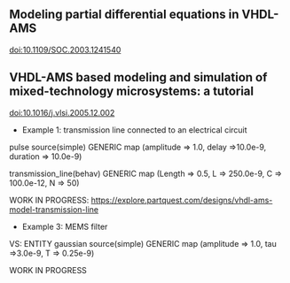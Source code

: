 ## Modeling partial differential equations in VHDL-AMS
[doi:10.1109/SOC.2003.1241540](https://doi.org/10.1109/SOC.2003.1241540)

## VHDL-AMS based modeling and simulation of mixed-technology microsystems: a tutorial
[doi:10.1016/j.vlsi.2005.12.002](https://doi.org/10.1016/j.vlsi.2005.12.002)

* Example 1: transmission line connected to an electrical circuit

pulse source(simple) GENERIC map (amplitude => 1.0, delay =>10.0е-9, duration => 10.0е-9)

transmission_line(behav) GENERIC map (Length => 0.5, L => 250.0е-9, С => 100.0е-12, N => 50)

WORK IN PROGRESS: https://explore.partquest.com/designs/vhdl-ams-model-transmission-line

* Example 3: MEMS filter

VS: ENTITY gaussian source(simple) GENERIC map (amplitude => 1.0, tau =>3.0е-9, Т => 0.25е-9)

WORK IN PROGRESS

